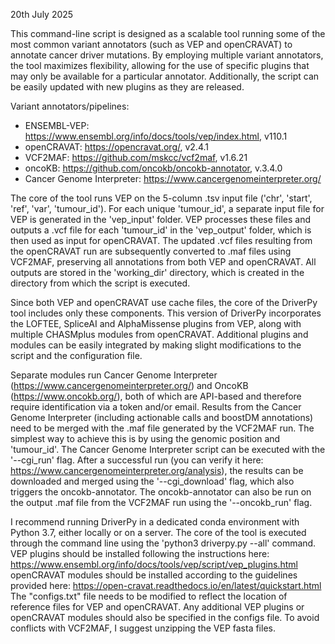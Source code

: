 20th July 2025

This command-line script is designed as a scalable tool running some of the most common variant annotators (such as VEP and openCRAVAT) to annotate cancer driver mutations. By employing multiple variant annotators, the tool maximizes flexibility, allowing for the use of specific plugins that may only be available for a particular annotator. Additionally, the script can be easily updated with new plugins as they are released.

Variant annotators/pipelines:
- ENSEMBL-VEP: https://www.ensembl.org/info/docs/tools/vep/index.html, v110.1
- openCRAVAT: https://opencravat.org/, v2.4.1
- VCF2MAF: https://github.com/mskcc/vcf2maf, v1.6.21
- oncoKB: https://github.com/oncokb/oncokb-annotator, v.3.4.0
- Cancer Genome Interpreter: https://www.cancergenomeinterpreter.org/

The core of the tool runs VEP on the 5-column .tsv input file ('chr', 'start', 'ref', 'var', 'tumour_id').
For each unique 'tumour_id', a separate input file for VEP is generated in the 'vep_input' folder. VEP processes these files and outputs a .vcf file for each 'tumour_id' in the 'vep_output' folder, which is then used as input for openCRAVAT. The updated .vcf files resulting from the openCRAVAT run are subsequently converted to .maf files using VCF2MAF, preserving all annotations from both VEP and openCRAVAT. All outputs are stored in the 'working_dir' directory, which is created in the directory from which the script is executed.

Since both VEP and openCRAVAT use cache files, the core of the DriverPy tool includes only these components. This version of DriverPy incorporates the LOFTEE, SpliceAI and AlphaMissense plugins from VEP, along with multiple CHASMplus modules from openCRAVAT.
Additional plugins and modules can be easily integrated by making slight modifications to the script and the configuration file.

Separate modules run Cancer Genome Interpreter (https://www.cancergenomeinterpreter.org/) and OncoKB (https://www.oncokb.org/), both of which are API-based and therefore require identification via a token and/or email.
Results from the Cancer Genome Interpreter (including actionable calls and boostDM annotations) need to be merged with the .maf file generated by the VCF2MAF run. The simplest way to achieve this is by using the genomic position and 'tumour_id'. The Cancer Genome Interpreter script can be executed with the '--cgi_run' flag. After a successful run (you can verify it here: https://www.cancergenomeinterpreter.org/analysis), the results can be downloaded and merged using the '--cgi_download' flag, which also triggers the oncokb-annotator.
The oncokb-annotator can also be run on the output .maf file from the VCF2MAF run using the '--oncokb_run' flag.

I recommend running DriverPy in a dedicated conda environment with Python 3.7, either locally or on a server. The core of the tool is executed through the command line using the 'python3 driverpy.py --all' command.
VEP plugins should be installed following the instructions here: https://www.ensembl.org/info/docs/tools/vep/script/vep_plugins.html
openCRAVAT modules should be installed according to the guidelines provided here: https://open-cravat.readthedocs.io/en/latest/quickstart.html
The "configs.txt" file needs to be modified to reflect the location of reference files for VEP and openCRAVAT. Any additional VEP plugins or openCRAVAT modules should also be specified in the configs file.
To avoid conflicts with VCF2MAF, I suggest unzipping the VEP fasta files.
